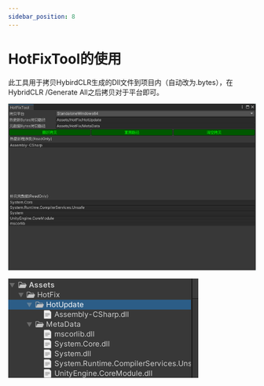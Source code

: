 ```yaml
---
sidebar_position: 8
---
```


# HotFixTool的使用

此工具用于拷贝HybirdCLR生成的Dll文件到项目内（自动改为.bytes），在HybridCLR /Generate All之后拷贝对于平台即可。

![image-20240124220730296](https://raw.githubusercontent.com/yueh0607/MyPicueres/main/202401242207354.png)

![image-20240124220934682](https://raw.githubusercontent.com/yueh0607/MyPicueres/main/202401242209718.png)

